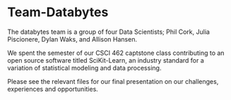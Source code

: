 # Team-Databytes

The databytes team is a group of four Data Scientists; Phil Cork, Julia Piscionere, Dylan Waks, and Allison Hansen. 

We spent the semester of our CSCI 462 captstone class contributing to an open source software titled SciKit-Learn, an industry standard for a variation of statistical modeling and data processing. 

Please see the relevant files for our final presentation on our challenges, experiences and opportunities.

